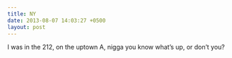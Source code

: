 ```yaml
---
title: NY
date: 2013-08-07 14:03:27 +0500
layout: post
---
```

I was in the 212, on the uptown A, nigga you know what’s up, or don’t you?